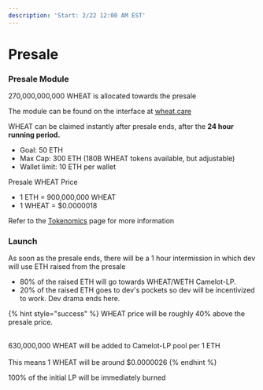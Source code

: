 ```yaml
---
description: 'Start: 2/22 12:00 AM EST'
---
```


# Presale

### Presale Module

270,000,000,000 WHEAT is allocated towards the presale

The module can be found on the interface at [wheat.care](https://wheat.care)

WHEAT can be claimed instantly after presale ends, after the **24 hour running period.**

* Goal: 50 ETH
* Max Cap: 300 ETH (180B WHEAT tokens available, but adjustable)
* Wallet limit: 10 ETH per wallet

Presale WHEAT Price

* 1 ETH = 900,000,000 WHEAT
* 1 WHEAT = $0.0000018

Refer to the [Tokenomics](broken-reference) page for more information

### Launch

As soon as the presale ends, there will be a 1 hour intermission in which dev will use ETH raised from the presale

* 80% of the raised ETH will go towards WHEAT/WETH Camelot-LP.
* 20% of the raised ETH goes to dev's pockets so dev will be incentivized to work. Dev drama ends here.

{% hint style="success" %}
WHEAT price will be roughly 40% above the presale price.

\
630,000,000 WHEAT will be added to Camelot-LP pool per 1 ETH\
\
This means 1 WHEAT will be around $0.0000026
{% endhint %}

100% of the initial LP will be immediately burned
